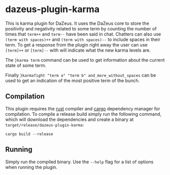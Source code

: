 # dazeus-plugin-karma
This is karma plugin for DaZeus. It uses the DaZeus core to store the
positivity and negativity related to some term by counting the number of times
that `term++` and `term--` have been said in chat. Chatters can also use
`(term with spaces)++` and `(term with spaces)--` to include spaces in their
term. To get a response from the plugin right away the user can use `[term]++`
or `[term]--` with will indicate what the new karma levels are.

The `}karma term` command can be used to get information about the current state
of some term.

Finally `}karmafight "term a" "term b" and_more_without_spaces` can be used to
get an indication of the most positive term of the bunch.

## Compilation
This plugin requires the [rust](http://www.rust-lang.org) compiler and
[cargo](http://www.crates.io) dependency manager for compilation. To compile a
release build simply run the following command, which will download the
dependencies and create a binary at `target/release/dazeus-plugin-karma`:

    cargo build --release

## Running
Simply run the compiled binary. Use the `--help` flag for a list of options when
running the plugin.

